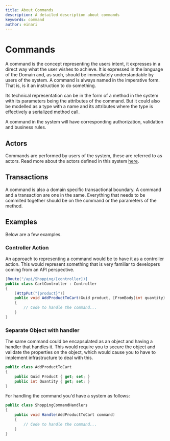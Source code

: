 ```yaml
---
title: About Commands
description: A detailed description about commands
keywords: command
author: einari
---
```

# Commands

A command is the concept representing the users intent, it expresses in a direct way what the user wishes to achieve. 
It is expressed in the language of the Domain and, as such, should be immediately understandable by users of the system.
A command is always named in the imperative form.  That is, is it an instruction to do something.

Its technical representation can be in the form of a method in the system with its
parameters being the attributes of the command. But it could also be modelled as a
type with a name and its attributes where the type is effectively a serialized method call.

A command in the system will have corresponding authorization, validation and business rules.

## Actors

Commands are performed by users of the system, these are referred to as actors.
Read more about the actors defined in this system [here](../Projects/actors.md).

## Transactions

A command is also a domain specific transactional boundary.  A command and a transaction are one in the same.
Everything that needs to be commited together should be on the command or the parameters of the method.

## Examples

Below are a few examples.

### Controller Action

An approach to representing a command would be to have it as a controller action.
This would represent something that is very familiar to developers coming from
an API perspective.

```csharp
[Route("/api/Shopping/[controller])]
public class CartController : Controller
{
    [HttpPut("{product}")]
    public void AddProductToCart(Guid product, [FromBody]int quantity)
    {
        // Code to handle the command...
    }
}
```

### Separate Object with handler

The same command could be encapsulated as an object and having a handler that handles it.
This would require you to secure the object and validate the properties on the object,
which would cause you to have to implement infrastructure to deal with this.

```csharp
public class AddProductToCart
{
    public Guid Product { get; set; }
    public int Quantity { get; set; }
}
```

For handling the command you'd have a system as follows:

```csharp
public class ShoppingCommandHandlers
{
    public void Handle(AddProductToCart command)
    {
        // Code to handle the command...
    }
}
```
